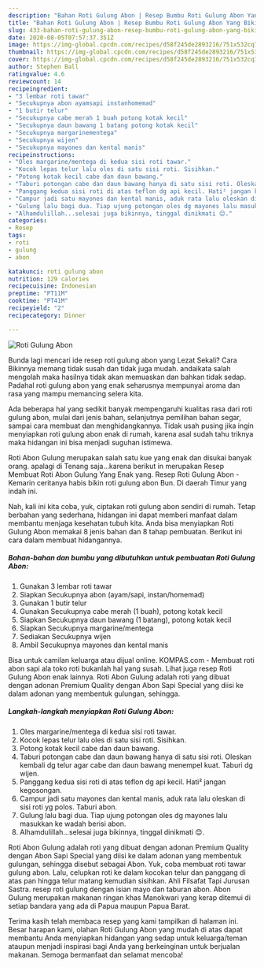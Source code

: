 ```yaml
---
description: "Bahan Roti Gulung Abon | Resep Bumbu Roti Gulung Abon Yang Bikin Ngiler"
title: "Bahan Roti Gulung Abon | Resep Bumbu Roti Gulung Abon Yang Bikin Ngiler"
slug: 433-bahan-roti-gulung-abon-resep-bumbu-roti-gulung-abon-yang-bikin-ngiler
date: 2020-08-05T07:57:37.351Z
image: https://img-global.cpcdn.com/recipes/d58f245de2893216/751x532cq70/roti-gulung-abon-foto-resep-utama.jpg
thumbnail: https://img-global.cpcdn.com/recipes/d58f245de2893216/751x532cq70/roti-gulung-abon-foto-resep-utama.jpg
cover: https://img-global.cpcdn.com/recipes/d58f245de2893216/751x532cq70/roti-gulung-abon-foto-resep-utama.jpg
author: Stephen Ball
ratingvalue: 4.6
reviewcount: 14
recipeingredient:
- "3 lembar roti tawar"
- "Secukupnya abon ayamsapi instanhomemad"
- "1 butir telur"
- "Secukupnya cabe merah 1 buah potong kotak kecil"
- "Secukupnya daun bawang 1 batang potong kotak kecil"
- "Secukupnya margarinementega"
- "Secukupnya wijen"
- "Secukupnya mayones dan kental manis"
recipeinstructions:
- "Oles margarine/mentega di kedua sisi roti tawar."
- "Kocok lepas telur lalu oles di satu sisi roti. Sisihkan."
- "Potong kotak kecil cabe dan daun bawang."
- "Taburi potongan cabe dan daun bawang hanya di satu sisi roti. Oleskan kembali dg telur agar cabe dan daun bawang menempel kuat. Taburi dg wijen."
- "Panggang kedua sisi roti di atas teflon dg api kecil. Hati² jangan kegosongan."
- "Campur jadi satu mayones dan kental manis, aduk rata lalu oleskan di sisi roti yg polos. Taburi abon."
- "Gulung lalu bagi dua. Tiap ujung potongan oles dg mayones lalu masukkan ke wadah berisi abon."
- "Alhamdulillah...selesai juga bikinnya, tinggal dinikmati 😊."
categories:
- Resep
tags:
- roti
- gulung
- abon

katakunci: roti gulung abon 
nutrition: 129 calories
recipecuisine: Indonesian
preptime: "PT11M"
cooktime: "PT41M"
recipeyield: "2"
recipecategory: Dinner

---
```



![Roti Gulung Abon](https://img-global.cpcdn.com/recipes/d58f245de2893216/751x532cq70/roti-gulung-abon-foto-resep-utama.jpg)

Bunda lagi mencari ide resep roti gulung abon yang Lezat Sekali? Cara Bikinnya memang tidak susah dan tidak juga mudah. andaikata salah mengolah maka hasilnya tidak akan memuaskan dan bahkan tidak sedap. Padahal roti gulung abon yang enak seharusnya mempunyai aroma dan rasa yang mampu memancing selera kita.

Ada beberapa hal yang sedikit banyak mempengaruhi kualitas rasa dari roti gulung abon, mulai dari jenis bahan, selanjutnya pemilihan bahan segar, sampai cara membuat dan menghidangkannya. Tidak usah pusing jika ingin menyiapkan roti gulung abon enak di rumah, karena asal sudah tahu triknya maka hidangan ini bisa menjadi suguhan istimewa.

Roti Abon Gulung merupakan salah satu kue yang enak dan disukai banyak orang. apalagi di Tenang saja…karena berikut in merupakan Resep Membuat Roti Abon Gulung Yang Enak yang. Resep Roti Gulung Abon - Kemarin ceritanya habis bikin roti gulung abon Bun. Di daerah Timur yang indah ini.


Nah, kali ini kita coba, yuk, ciptakan roti gulung abon sendiri di rumah. Tetap berbahan yang sederhana, hidangan ini dapat memberi manfaat dalam membantu menjaga kesehatan tubuh kita. Anda bisa menyiapkan Roti Gulung Abon memakai 8 jenis bahan dan 8 tahap pembuatan. Berikut ini cara dalam membuat hidangannya.

<!--inarticleads1-->

##### Bahan-bahan dan bumbu yang dibutuhkan untuk pembuatan Roti Gulung Abon:

1. Gunakan 3 lembar roti tawar
1. Siapkan Secukupnya abon (ayam/sapi, instan/homemad)
1. Gunakan 1 butir telur
1. Gunakan Secukupnya cabe merah (1 buah), potong kotak kecil
1. Siapkan Secukupnya daun bawang (1 batang), potong kotak kecil
1. Siapkan Secukupnya margarine/mentega
1. Sediakan Secukupnya wijen
1. Ambil Secukupnya mayones dan kental manis


Bisa untuk camilan keluarga atau dijual online. KOMPAS.com - Membuat roti abon sapi ala toko roti bukanlah hal yang susah. Lihat juga resep Roti Gulung Abon enak lainnya. Roti Abon Gulung adalah roti yang dibuat dengan adonan Premium Quality dengan Abon Sapi Special yang diisi ke dalam adonan yang membentuk gulungan, sehingga. 

<!--inarticleads2-->

##### Langkah-langkah menyiapkan Roti Gulung Abon:

1. Oles margarine/mentega di kedua sisi roti tawar.
1. Kocok lepas telur lalu oles di satu sisi roti. Sisihkan.
1. Potong kotak kecil cabe dan daun bawang.
1. Taburi potongan cabe dan daun bawang hanya di satu sisi roti. Oleskan kembali dg telur agar cabe dan daun bawang menempel kuat. Taburi dg wijen.
1. Panggang kedua sisi roti di atas teflon dg api kecil. Hati² jangan kegosongan.
1. Campur jadi satu mayones dan kental manis, aduk rata lalu oleskan di sisi roti yg polos. Taburi abon.
1. Gulung lalu bagi dua. Tiap ujung potongan oles dg mayones lalu masukkan ke wadah berisi abon.
1. Alhamdulillah...selesai juga bikinnya, tinggal dinikmati 😊.


Roti Abon Gulung adalah roti yang dibuat dengan adonan Premium Quality dengan Abon Sapi Special yang diisi ke dalam adonan yang membentuk gulungan, sehingga disebut sebagai Abon. Yuk, coba membuat roti tawar gulung abon. Lalu, celupkan roti ke dalam kocokan telur dan panggang di atas pan hingga telur matang kemudian sisihkan. Ahli Filsafat Tapi Jurusan Sastra. resep roti gulung dengan isian mayo dan taburan abon. Abon Gulung merupakan makanan ringan khas Manokwari yang kerap ditemui di setiap bandara yang ada di Papua maupun Papua Barat. 

Terima kasih telah membaca resep yang kami tampilkan di halaman ini. Besar harapan kami, olahan Roti Gulung Abon yang mudah di atas dapat membantu Anda menyiapkan hidangan yang sedap untuk keluarga/teman ataupun menjadi inspirasi bagi Anda yang berkeinginan untuk berjualan makanan. Semoga bermanfaat dan selamat mencoba!
